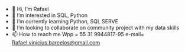 - 👋 Hi, I’m Rafael 
- 👀 I’m interested in SQL, Python
- 🌱 I’m currently learning Python, SQL SERVE
- 💞️ I’m looking to collaborate on community project with my data skills
- 📫 How to reach me Wpp = 55 31 9944817-95 e-mail= Rafael.vinicius.barcelos@gmail.com


